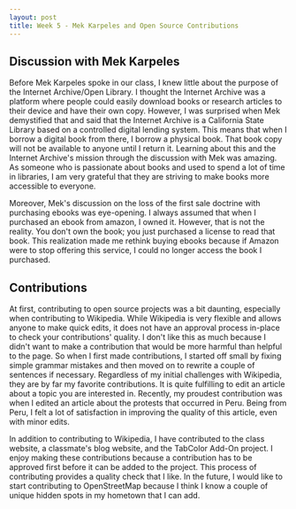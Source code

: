 ```yaml
---
layout: post
title: Week 5 - Mek Karpeles and Open Source Contributions  
---
```


## Discussion with Mek Karpeles

Before Mek Karpeles spoke in our class, I knew little about the purpose of the Internet Archive/Open Library. I thought the Internet Archive was a platform where people could easily download books or research articles to their device and have their own copy. However, I was surprised when Mek demystified that and said that the Internet Archive is a California State Library based on a controlled digital lending system. This means that when I borrow a digital book from there, I borrow a physical book. That book copy will not be available to anyone until I return it. Learning about this and the Internet Archive's mission through the discussion with Mek was amazing. As someone who is passionate about books and used to spend a lot of time in libraries, I am very grateful that they are striving to make books more accessible to everyone. 

<!--more-->

Moreover, Mek's discussion on the loss of the first sale doctrine with purchasing ebooks was eye-opening. I always assumed that when I purchased an ebook from amazon, I owned it. However, that is not the reality. You don't own the book; you just purchased a license to read that book. This realization made me rethink buying ebooks because if Amazon were to stop offering this service, I could no longer access the book I purchased.  

## Contributions

At first, contributing to open source projects was a bit daunting, especially when contributing to Wikipedia. While Wikipedia is very flexible and allows anyone to make quick edits, it does not have an approval process in-place to check your contributions' quality. I don't like this as much because I didn't want to make a contribution that would be more harmful than helpful to the page. So when I first made contributions, I started off small by fixing simple grammar mistakes and then moved on to rewrite a couple of sentences if necessary. Regardless of my initial challenges with Wikipedia, they are by far my favorite contributions. It is quite fulfilling to edit an article about a topic you are interested in. Recently, my proudest contribution was when I edited an article about the protests that occurred in Peru. Being from Peru, I felt a lot of satisfaction in improving the quality of this article, even with minor edits.

In addition to contributing to Wikipedia, I have contributed to the class website, a classmate's blog website, and the TabColor Add-On project. I enjoy making these contributions because a contribution has to be approved first before it can be added to the project. This process of contributing provides a quality check that I like. In the future, I would like to start contributing to OpenStreetMap because I think I know a couple of unique hidden spots in my hometown that I can add. 









